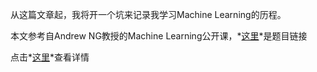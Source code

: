 从这篇文章起，我将开一个坑来记录我学习Machine Learning的历程。

本文参考自Andrew NG教授的Machine Learning公开课，*[这里](http://openclassroom.stanford.edu/MainFolder/DocumentPage.php?course=MachineLearning&doc=exercises/ex2/ex2.html)*是题目链接

点击*[这里](http://kelegai.us/2015/02/05/Machine%20Learning%201-%20linear%20regression%20%E7%BB%83%E4%B9%A0.html)*查看详情
